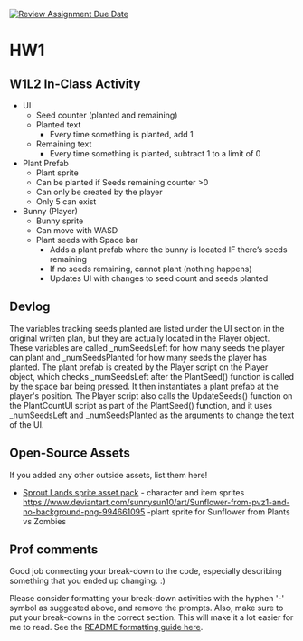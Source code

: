 [![Review Assignment Due Date](https://classroom.github.com/assets/deadline-readme-button-22041afd0340ce965d47ae6ef1cefeee28c7c493a6346c4f15d667ab976d596c.svg)](https://classroom.github.com/a/MjLLqDcN)
# HW1
## W1L2 In-Class Activity
- UI
    - Seed counter (planted and remaining)
    - Planted text
        - Every time something is planted, add 1 
    - Remaining text
        - Every time something is planted, subtract 1 to a limit of 0
- Plant Prefab
    - Plant sprite
    - Can be planted if Seeds remaining counter >0
    - Can only be created by the player
    - Only 5 can exist
- Bunny (Player)
  - Bunny sprite
  - Can move with WASD
  - Plant seeds with Space bar
      - Adds a plant prefab where the bunny is located IF there’s seeds remaining
      - If no seeds remaining, cannot plant (nothing happens)
      - Updates UI with changes to seed count and seeds planted

## Devlog
The variables tracking seeds planted are listed under the UI section in the original written plan, but they are actually located in the Player object. These variables are called _numSeedsLeft for how many seeds the player can plant and _numSeedsPlanted for how many seeds the player has planted. The plant prefab is created by the Player script on the Player object, which checks _numSeedsLeft after the PlantSeed() function is called by the space bar being pressed. It then instantiates a plant prefab at the player's position. The Player script also calls the UpdateSeeds() function on the PlantCountUI script as part of the PlantSeed() function, and it uses _numSeedsLeft and _numSeedsPlanted as the arguments to change the text of the UI.

## Open-Source Assets
If you added any other outside assets, list them here!
- [Sprout Lands sprite asset pack](https://cupnooble.itch.io/sprout-lands-asset-pack) - character and item sprites
https://www.deviantart.com/sunnysun10/art/Sunflower-from-pvz1-and-no-background-png-994661095
-plant sprite for Sunflower from Plants vs Zombies

## Prof comments
Good job connecting your break-down to the code, especially describing something that you ended up changing. :)

Please consider formatting your break-down activities with the hyphen '-' symbol as suggested above, and remove the prompts. Also, make sure to put your break-downs in the correct section. This will make it a lot easier for me to read. See the [README formatting guide here](https://docs.github.com/en/get-started/writing-on-github/getting-started-with-writing-and-formatting-on-github/basic-writing-and-formatting-syntax).
